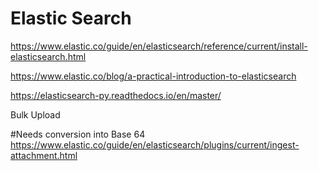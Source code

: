 # Elastic Search

https://www.elastic.co/guide/en/elasticsearch/reference/current/install-elasticsearch.html

https://www.elastic.co/blog/a-practical-introduction-to-elasticsearch

https://elasticsearch-py.readthedocs.io/en/master/


Bulk Upload

#Needs conversion into Base 64
https://www.elastic.co/guide/en/elasticsearch/plugins/current/ingest-attachment.html

